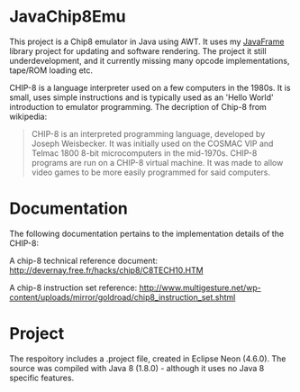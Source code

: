 # JavaChip8Emu

This project is a Chip8 emulator in Java using AWT. It uses my [JavaFrame](https://github.com/LintfordPickle/JavaFrame) library project for updating and software rendering. The project it still underdevelopment, and it currently missing many opcode implementations, tape/ROM loading etc.

CHIP-8 is a language interpreter used on a few computers in the 1980s. It is small, uses simple instructions and is typically used as an 'Hello World' introduction to emulator programming. The decription of Chip-8 from wikipedia:

> CHIP-8 is an interpreted programming language, developed by Joseph Weisbecker. It was initially used on the COSMAC VIP and Telmac 1800 8-bit microcomputers in the mid-1970s. CHIP-8 programs are run on a CHIP-8 virtual machine. It was made to allow video games to be more easily programmed for said computers.

# Documentation

The following documentation pertains to the implementation details of the CHIP-8:

A chip-8 technical reference document: http://devernay.free.fr/hacks/chip8/C8TECH10.HTM

A chip-8 instruction set reference: http://www.multigesture.net/wp-content/uploads/mirror/goldroad/chip8_instruction_set.shtml


# Project

The respoitory includes a .project file, created in Eclipse Neon (4.6.0).
The source was compiled with Java 8 (1.8.0) - although it uses no Java 8 specific features.
